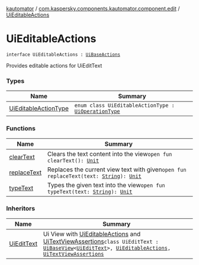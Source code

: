 [kautomator](../../index.md) / [com.kaspersky.components.kautomator.component.edit](../index.md) / [UiEditableActions](./index.md)

# UiEditableActions

`interface UiEditableActions : `[`UiBaseActions`](../../com.kaspersky.components.kautomator.component.common.actions/-ui-base-actions/index.md)

Provides editable actions for UiEditText

### Types

| Name | Summary |
|---|---|
| [UiEditableActionType](-ui-editable-action-type/index.md) | `enum class UiEditableActionType : `[`UiOperationType`](../../com.kaspersky.components.kautomator.intercept.operation/-ui-operation-type/index.md) |

### Functions

| Name | Summary |
|---|---|
| [clearText](clear-text.md) | Clears the text content into the view`open fun clearText(): `[`Unit`](https://kotlinlang.org/api/latest/jvm/stdlib/kotlin/-unit/index.html) |
| [replaceText](replace-text.md) | Replaces the current view text with given`open fun replaceText(text: `[`String`](https://kotlinlang.org/api/latest/jvm/stdlib/kotlin/-string/index.html)`): `[`Unit`](https://kotlinlang.org/api/latest/jvm/stdlib/kotlin/-unit/index.html) |
| [typeText](type-text.md) | Types the given text into the view`open fun typeText(text: `[`String`](https://kotlinlang.org/api/latest/jvm/stdlib/kotlin/-string/index.html)`): `[`Unit`](https://kotlinlang.org/api/latest/jvm/stdlib/kotlin/-unit/index.html) |

### Inheritors

| Name | Summary |
|---|---|
| [UiEditText](../-ui-edit-text/index.md) | Ui View with [UiEditableActions](./index.md) and [UiTextViewAssertions](../../com.kaspersky.components.kautomator.component.text/-ui-text-view-assertions/index.md)`class UiEditText : `[`UiBaseView`](../../com.kaspersky.components.kautomator.component.common.views/-ui-base-view/index.md)`<`[`UiEditText`](../-ui-edit-text/index.md)`>, `[`UiEditableActions`](./index.md)`, `[`UiTextViewAssertions`](../../com.kaspersky.components.kautomator.component.text/-ui-text-view-assertions/index.md) |
